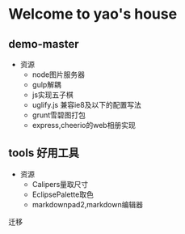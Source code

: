 # Welcome to yao's house

## demo-master

* 资源
    *  node图片服务器
    *  gulp解耦
    *  js实现五子棋
    *  uglify.js 兼容ie8及以下的配置写法
    *  grunt雪碧图打包
    *  express,cheerio的web相册实现

## tools 好用工具

* 资源
    * Calipers量取尺寸
    * EclipsePalette取色
    * markdownpad2,markdown编辑器 

迁移